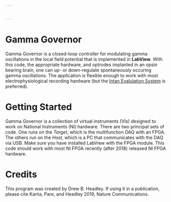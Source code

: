 ```yaml
---


---
```


<h1 id="gamma-governor">Gamma Governor</h1>
<p>Gamma Governor is a closed-loop controller for modulating gamma oscillations in the local field potential that is implemented in <strong>LabView</strong>. With this code, the appropriate hardware, and optrodes implanted in an opsin bearing brain, one can up- or down-regulate spontaneously occuring gamma oscillations. The application is flexible enough to work with most electrophysiological recording hardware (but the <a href="http://www.intantech.com/RHD2000_USB_interface_board.html">Intan Evalulation System</a> is preferred).</p>
<h1 id="getting-started">Getting Started</h1>
<p>Gamma Governor is a collection of virtual instruments (VIs) designed to work on National Instruments (NI) hardware. There are two principal sets of code. One runs on the <em>Target</em>, which is the multifunction DAQ with an FPGA. The others run on the <em>Host</em>, which is a PC that communicates with the DAQ via USB. Make sure you have installed LabView with the FPGA module. This code should work with most NI FPGA recently (after 2018) released NI FPGA hardware.</p>
<h1 id="credits">Credits</h1>
<p>This program was created by Drew B. Headley. If using it in a publication, please cite Kanta, Pare, and Headley 2019, Nature Communications.</p>

